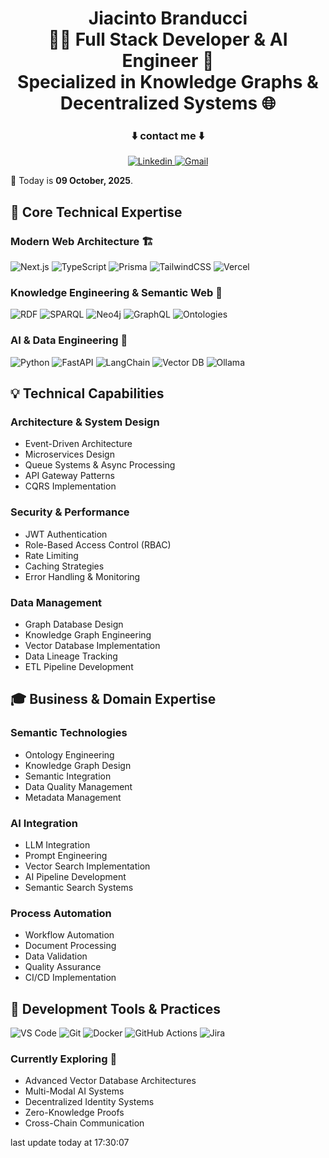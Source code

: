 <h1 align="center">
  <span>Jiacinto Branducci</span><br>
  <span>🧞‍♂️ Full Stack Developer & AI Engineer 🧚</span><br>
  <span>Specialized in Knowledge Graphs & Decentralized Systems 🌐</span>
</h1>

<div align="center">
  <h3>⬇️ contact me ⬇️ </h3>
  <a href="https://www.linkedin.com/in/jiacinto-branducci/">
      <img src="https://img.shields.io/badge/LinkedIn-0077B5?style=for-the-badge&logo=linkedin&logoColor=white" alt="Linkedin" />
  </a>
  <a href="mailto:j.branducci.pro@gmail.com?subject=Demande%20de%20contact%20via%20GitHub">
      <img src="https://img.shields.io/badge/Gmail-EA4336?style=for-the-badge&logo=gmail&logoColor=white" alt="Gmail" />
  </a>
</div>

<p> 📅 Today is <b>09 October, 2025</b>.</p>

## 🎯 Core Technical Expertise

### Modern Web Architecture 🏗️
![Next.js](https://img.shields.io/badge/Next.js-000000?style=for-the-badge&logo=next.js&logoColor=white)
![TypeScript](https://img.shields.io/badge/typescript-%233178C6.svg?style=for-the-badge&logo=typescript&logoColor=white)
![Prisma](https://img.shields.io/badge/Prisma-2D3748?style=for-the-badge&logo=prisma&logoColor=white)
![TailwindCSS](https://img.shields.io/badge/Tailwind_CSS-38B2AC?style=for-the-badge&logo=tailwind-css&logoColor=white)
![Vercel](https://img.shields.io/badge/Vercel-000000?style=for-the-badge&logo=vercel&logoColor=white)

### Knowledge Engineering & Semantic Web 🧠
![RDF](https://img.shields.io/badge/RDF-0C4B33?style=for-the-badge&logo=semantic-web&logoColor=white)
![SPARQL](https://img.shields.io/badge/SPARQL-0C4B33?style=for-the-badge&logo=query&logoColor=white)
![Neo4j](https://img.shields.io/badge/Neo4j-018bff?style=for-the-badge&logo=neo4j&logoColor=white)
![GraphQL](https://img.shields.io/badge/GraphQL-E10098?style=for-the-badge&logo=graphql&logoColor=white)
![Ontologies](https://img.shields.io/badge/Ontologies-47A248?style=for-the-badge&logo=semantic-web&logoColor=white)

### AI & Data Engineering 🤖
![Python](https://img.shields.io/badge/python-3670A0?style=for-the-badge&logo=python&logoColor=ffdd54)
![FastAPI](https://img.shields.io/badge/FastAPI-009688?style=for-the-badge&logo=fastapi&logoColor=white)
![LangChain](https://img.shields.io/badge/LangChain-121212?style=for-the-badge&logo=chainlink&logoColor=white)
![Vector DB](https://img.shields.io/badge/Vector_DB-4B32C3?style=for-the-badge&logo=database&logoColor=white)
![Ollama](https://img.shields.io/badge/Ollama-FF4785?style=for-the-badge&logo=llama&logoColor=white)


## 💡 Technical Capabilities

### Architecture & System Design
- Event-Driven Architecture
- Microservices Design
- Queue Systems & Async Processing
- API Gateway Patterns
- CQRS Implementation

### Security & Performance
- JWT Authentication
- Role-Based Access Control (RBAC)
- Rate Limiting
- Caching Strategies
- Error Handling & Monitoring

### Data Management
- Graph Database Design
- Knowledge Graph Engineering
- Vector Database Implementation
- Data Lineage Tracking
- ETL Pipeline Development

## 🎓 Business & Domain Expertise

### Semantic Technologies
- Ontology Engineering
- Knowledge Graph Design
- Semantic Integration
- Data Quality Management
- Metadata Management

### AI Integration
- LLM Integration
- Prompt Engineering
- Vector Search Implementation
- AI Pipeline Development
- Semantic Search Systems

### Process Automation
- Workflow Automation
- Document Processing
- Data Validation
- Quality Assurance
- CI/CD Implementation

## 🔧 Development Tools & Practices
![VS Code](https://img.shields.io/badge/VS_Code-007ACC?style=for-the-badge&logo=visual-studio-code&logoColor=white)
![Git](https://img.shields.io/badge/Git-F05032?style=for-the-badge&logo=git&logoColor=white)
![Docker](https://img.shields.io/badge/Docker-2496ED?style=for-the-badge&logo=docker&logoColor=white)
![GitHub Actions](https://img.shields.io/badge/GitHub_Actions-2088FF?style=for-the-badge&logo=github-actions&logoColor=white)
![Jira](https://img.shields.io/badge/Jira-0052CC?style=for-the-badge&logo=jira&logoColor=white)

### Currently Exploring 🚀
- Advanced Vector Database Architectures
- Multi-Modal AI Systems
- Decentralized Identity Systems
- Zero-Knowledge Proofs
- Cross-Chain Communication

last update today at 17:30:07
